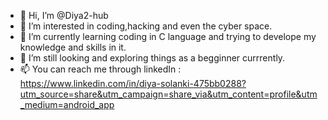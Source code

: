 - 👋 Hi, I’m @Diya2-hub
- 👀 I’m interested in coding,hacking and even the cyber space.
- 🌱 I’m currently learning coding in C language and trying to develope my knowledge and skills in it.
- 💞️ I’m still looking and exploring things as a begginner currrently. 
- 📫 You can reach me through linkedIn : https://www.linkedin.com/in/diya-solanki-475bb0288?utm_source=share&utm_campaign=share_via&utm_content=profile&utm_medium=android_app

<!---
Diya2-hub/Diya2-hub is a ✨ special ✨ repository because its `README.md` (this file) appears on your GitHub profile.
You can click the Preview link to take a look at your changes.
--->
